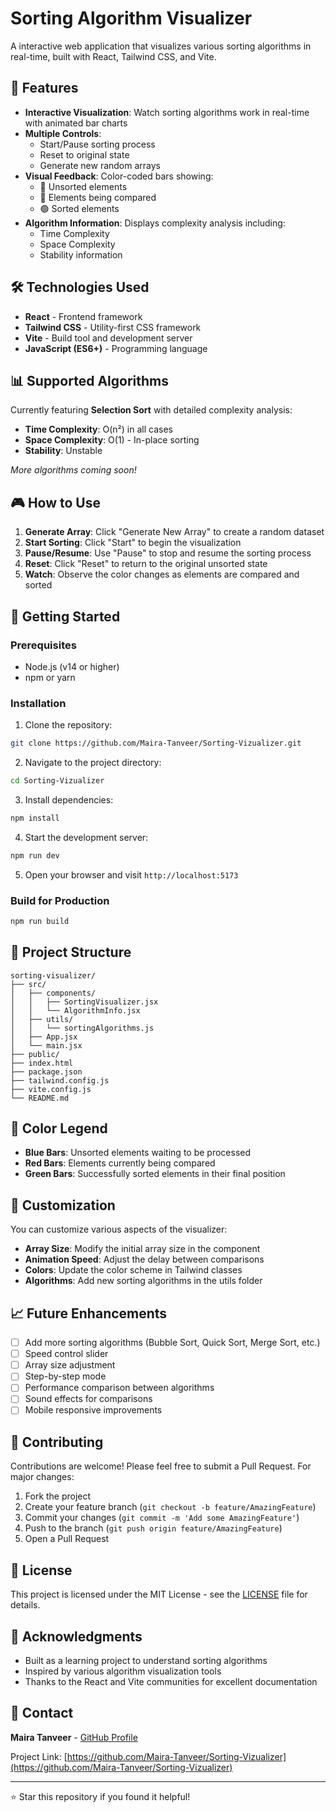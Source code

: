 # Sorting Algorithm Visualizer

A interactive web application that visualizes various sorting algorithms in real-time, built with React, Tailwind CSS, and Vite.

## 🚀 Features

- **Interactive Visualization**: Watch sorting algorithms work in real-time with animated bar charts
- **Multiple Controls**: 
  - Start/Pause sorting process
  - Reset to original state
  - Generate new random arrays
- **Visual Feedback**: Color-coded bars showing:
  - 🔵 Unsorted elements
  - 🔴 Elements being compared
  - 🟢 Sorted elements
- **Algorithm Information**: Displays complexity analysis including:
  - Time Complexity
  - Space Complexity
  - Stability information

## 🛠️ Technologies Used

- **React** - Frontend framework
- **Tailwind CSS** - Utility-first CSS framework
- **Vite** - Build tool and development server
- **JavaScript (ES6+)** - Programming language

## 📊 Supported Algorithms

Currently featuring **Selection Sort** with detailed complexity analysis:
- **Time Complexity**: O(n²) in all cases
- **Space Complexity**: O(1) - In-place sorting
- **Stability**: Unstable

*More algorithms coming soon!*

## 🎮 How to Use

1. **Generate Array**: Click "Generate New Array" to create a random dataset
2. **Start Sorting**: Click "Start" to begin the visualization
3. **Pause/Resume**: Use "Pause" to stop and resume the sorting process
4. **Reset**: Click "Reset" to return to the original unsorted state
5. **Watch**: Observe the color changes as elements are compared and sorted

## 🚀 Getting Started

### Prerequisites

- Node.js (v14 or higher)
- npm or yarn

### Installation

1. Clone the repository:
```bash
git clone https://github.com/Maira-Tanveer/Sorting-Vizualizer.git
```

2. Navigate to the project directory:
```bash
cd Sorting-Vizualizer
```

3. Install dependencies:
```bash
npm install
```

4. Start the development server:
```bash
npm run dev
```

5. Open your browser and visit `http://localhost:5173`

### Build for Production

```bash
npm run build
```

## 📁 Project Structure

```
sorting-visualizer/
├── src/
│   ├── components/
│   │   ├── SortingVisualizer.jsx
│   │   └── AlgorithmInfo.jsx
│   ├── utils/
│   │   └── sortingAlgorithms.js
│   ├── App.jsx
│   └── main.jsx
├── public/
├── index.html
├── package.json
├── tailwind.config.js
├── vite.config.js
└── README.md
```

## 🎨 Color Legend

- **Blue Bars**: Unsorted elements waiting to be processed
- **Red Bars**: Elements currently being compared
- **Green Bars**: Successfully sorted elements in their final position

## 🔧 Customization

You can customize various aspects of the visualizer:

- **Array Size**: Modify the initial array size in the component
- **Animation Speed**: Adjust the delay between comparisons
- **Colors**: Update the color scheme in Tailwind classes
- **Algorithms**: Add new sorting algorithms in the utils folder

## 📈 Future Enhancements

- [ ] Add more sorting algorithms (Bubble Sort, Quick Sort, Merge Sort, etc.)
- [ ] Speed control slider
- [ ] Array size adjustment
- [ ] Step-by-step mode
- [ ] Performance comparison between algorithms
- [ ] Sound effects for comparisons
- [ ] Mobile responsive improvements

## 🤝 Contributing

Contributions are welcome! Please feel free to submit a Pull Request. For major changes:

1. Fork the project
2. Create your feature branch (`git checkout -b feature/AmazingFeature`)
3. Commit your changes (`git commit -m 'Add some AmazingFeature'`)
4. Push to the branch (`git push origin feature/AmazingFeature`)
5. Open a Pull Request

## 📝 License

This project is licensed under the MIT License - see the [LICENSE](LICENSE) file for details.

## 🙏 Acknowledgments

- Built as a learning project to understand sorting algorithms
- Inspired by various algorithm visualization tools
- Thanks to the React and Vite communities for excellent documentation

## 📧 Contact

**Maira Tanveer** - [GitHub Profile](https://github.com/Maira-Tanveer)

Project Link: [https://github.com/Maira-Tanveer/Sorting-Vizualizer](https://github.com/Maira-Tanveer/Sorting-Vizualizer)

---

⭐ Star this repository if you found it helpful!
